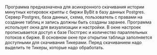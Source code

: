 Программа предназначена для асинхронного скачивания истории минутных котировок крипты с биржи ByBit в базу данных Postgres. 
Сервер Postgres, база данных, схема, пользователь с правами на создание таблиц и запись должны быть созданы заранее.
Программа использует окна для визуализации и настройки. 
В окне настроек прописывается доступ к базе Постгрес и количество параллельных потоков к бирже.
В основном окне при открытии таблица заполняется доступными для скачивания Тикерами. 
Перед скачиванием надо выделить те Тикеры, которые надо обработать.